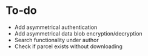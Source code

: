 # To-do

* Add asymmetrical authentication
* Add asymmetrical data blob encryption/decryption
* Search functionality under author
* Check if parcel exists without downloading